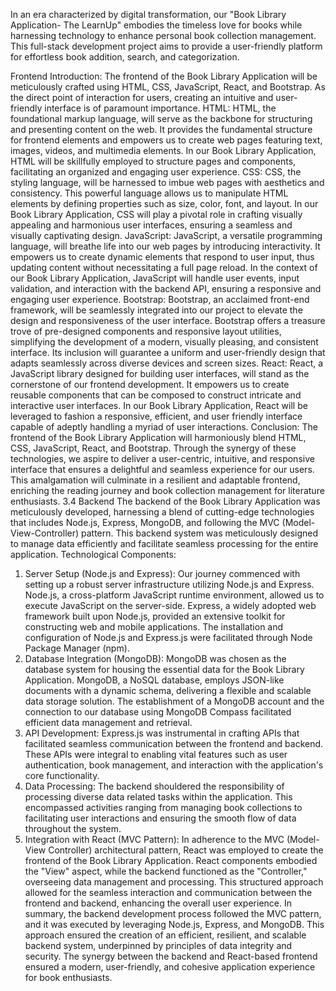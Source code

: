 In an era characterized by digital transformation, our "Book Library Application- The LearnUp" embodies the timeless love for books while harnessing technology to enhance personal book collection management. This full-stack development project aims to provide a user-friendly platform for effortless book addition, search, and categorization.

Frontend 
Introduction: 
The frontend of the Book Library Application will be meticulously crafted using HTML, 
CSS, JavaScript, React, and Bootstrap. As the direct point of interaction for users, creating 
an intuitive and user-friendly interface is of paramount importance. 
HTML:
HTML, the foundational markup language, will serve as the backbone for structuring and 
presenting content on the web. It provides the fundamental structure for frontend elements 
and empowers us to create web pages featuring text, images, videos, and multimedia 
elements. In our Book Library Application, HTML will be skillfully employed to structure 
pages and components, facilitating an organized and engaging user experience. 
CSS: 
CSS, the styling language, will be harnessed to imbue web pages with aesthetics and 
consistency. This powerful language allows us to manipulate HTML elements by defining 
properties such as size, color, font, and layout. In our Book Library Application, CSS will 
play a pivotal role in crafting visually appealing and harmonious user interfaces, ensuring 
a seamless and visually captivating design. 
JavaScript: 
JavaScript, a versatile programming language, will breathe life into our web pages by 
introducing interactivity. It empowers us to create dynamic elements that respond to user 
input, thus updating content without necessitating a full page reload. In the context of our 
Book Library Application, JavaScript will handle user events, input validation, and 
interaction with the backend API, ensuring a responsive and engaging user experience. 
Bootstrap: 
Bootstrap, an acclaimed front-end framework, will be seamlessly integrated into our 
project to elevate the design and responsiveness of the user interface. Bootstrap offers a 
treasure trove of pre-designed components and responsive layout utilities, simplifying the 
development of a modern, visually pleasing, and consistent interface. Its inclusion will 
guarantee a uniform and user-friendly design that adapts seamlessly across diverse devices 
and screen sizes. 
React: 
React, a JavaScript library designed for building user interfaces, will stand as the 
cornerstone of our frontend development. It empowers us to create reusable components 
that can be composed to construct intricate and interactive user interfaces. In our Book 
Library Application, React will be leveraged to fashion a responsive, efficient, and user
friendly interface capable of adeptly handling a myriad of user interactions. 
Conclusion:
The frontend of the Book Library Application will harmoniously blend HTML, CSS, 
JavaScript, React, and Bootstrap. Through the synergy of these technologies, we aspire to 
deliver a user-centric, intuitive, and responsive interface that ensures a delightful and 
seamless experience for our users. This amalgamation will culminate in a resilient and 
adaptable frontend, enriching the reading journey and book collection management for 
literature enthusiasts. 
3.4 Backend 
The backend of the Book Library Application was meticulously developed, harnessing a 
blend of cutting-edge technologies that includes Node.js, Express, MongoDB, and 
following the MVC (Model-View-Controller) pattern. This backend system was 
meticulously designed to manage data efficiently and facilitate seamless processing for the 
entire application. 
Technological Components: 
1. Server Setup (Node.js and Express): Our journey commenced with setting up a robust 
server infrastructure utilizing Node.js and Express. Node.js, a cross-platform JavaScript 
runtime environment, allowed us to execute JavaScript on the server-side. Express, a 
widely adopted web framework built upon Node.js, provided an extensive toolkit for 
constructing web and mobile applications. The installation and configuration of Node.js 
and Express.js were facilitated through Node Package Manager (npm). 
2. Database Integration (MongoDB): MongoDB was chosen as the database system for 
housing the essential data for the Book Library Application. MongoDB, a NoSQL 
database, employs JSON-like documents with a dynamic schema, delivering a flexible and 
scalable data storage solution. The establishment of a MongoDB account and the 
connection to our database using MongoDB Compass facilitated efficient data 
management and retrieval. 
3. API Development: Express.js was instrumental in crafting APIs that facilitated seamless 
communication between the frontend and backend. These APIs were integral to enabling
vital features such as user authentication, book management, and interaction with the 
application's core functionality. 
4. Data Processing: The backend shouldered the responsibility of processing diverse data
related tasks within the application. This encompassed activities ranging from managing 
book collections to facilitating user interactions and ensuring the smooth flow of data 
throughout the system. 
5. Integration with React (MVC Pattern): In adherence to the MVC (Model-View
Controller) architectural pattern, React was employed to create the frontend of the Book 
Library Application. React components embodied the "View" aspect, while the backend 
functioned as the "Controller," overseeing data management and processing. This 
structured approach allowed for the seamless interaction and communication between the 
frontend and backend, enhancing the overall user experience. 
In summary, the backend development process followed the MVC pattern, and it was 
executed by leveraging Node.js, Express, and MongoDB. This approach ensured the 
creation of an efficient, resilient, and scalable backend system, underpinned by principles 
of data integrity and security. The synergy between the backend and React-based frontend 
ensured a modern, user-friendly, and cohesive application experience for book enthusiasts.
